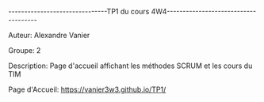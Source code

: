-------------------------------TP1 du cours 4W4-------------------------------------

Auteur: Alexandre Vanier

Groupe: 2

Description: Page d'accueil affichant les méthodes SCRUM et les cours du TIM

Page d'Accueil: https://vanier3w3.github.io/TP1/